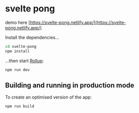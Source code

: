 # svelte pong

demo here [https://svelte-pong.netlify.app/](https://svelte-pong.netlify.app/)

Install the dependencies...

```bash
cd svelte-pong
npm install
```

...then start [Rollup](https://rollupjs.org):

```bash
npm run dev
```

## Building and running in production mode

To create an optimised version of the app:

```bash
npm run build
```
